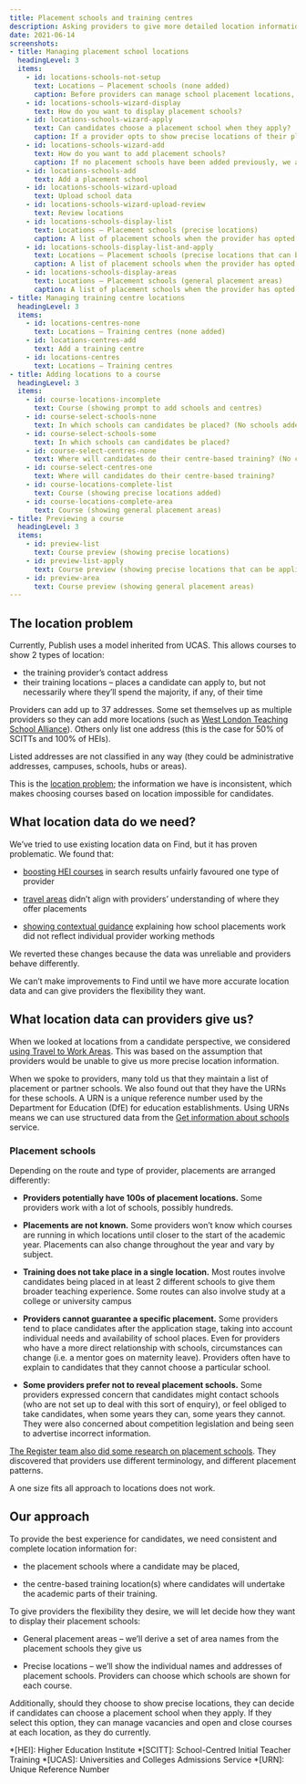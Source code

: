```yaml
---
title: Placement schools and training centres
description: Asking providers to give more detailed location information
date: 2021-06-14
screenshots:
- title: Managing placement school locations
  headingLevel: 3
  items:
    - id: locations-schools-not-setup
      text: Locations – Placement schools (none added)
      caption: Before providers can manage school placement locations, they need to indicate their preferences by completing a wizard.
    - id: locations-schools-wizard-display
      text: How do you want to display placement schools?
    - id: locations-schools-wizard-apply
      text: Can candidates choose a placement school when they apply?
      caption: If a provider opts to show precise locations of their placement schools, they are asked if candidates can select one of these locations when they apply.
    - id: locations-schools-wizard-add
      text: How do you want to add placement schools?
      caption: If no placement schools have been added previously, we ask how the provider wants to add placement school locations.
    - id: locations-schools-add
      text: Add a placement school
    - id: locations-schools-wizard-upload
      text: Upload school data
    - id: locations-schools-wizard-upload-review
      text: Review locations
    - id: locations-schools-display-list
      text: Locations – Placement schools (precise locations)
      caption: A list of placement schools when the provider has opted to display individual school locations.
    - id: locations-schools-display-list-and-apply
      text: Locations – Placement schools (precise locations that can be applied to)
      caption: A list of placement schools when the provider has opted to display individual school locations and let candidates choose one when they apply.
    - id: locations-schools-display-areas
      text: Locations – Placement schools (general placement areas)
      caption: A list of placement schools when the provider has opted to display general placement areas.
- title: Managing training centre locations
  headingLevel: 3
  items:
    - id: locations-centres-none
      text: Locations – Training centres (none added)
    - id: locations-centres-add
      text: Add a training centre
    - id: locations-centres
      text: Locations – Training centres
- title: Adding locations to a course
  headingLevel: 3
  items:
    - id: course-locations-incomplete
      text: Course (showing prompt to add schools and centres)
    - id: course-select-schools-none
      text: In which schools can candidates be placed? (No schools added)
    - id: course-select-schools-some
      text: In which schools can candidates be placed?
    - id: course-select-centres-none
      text: Where will candidates do their centre-based training? (No centres added)
    - id: course-select-centres-one
      text: Where will candidates do their centre-based training?
    - id: course-locations-complete-list
      text: Course (showing precise locations added)
    - id: course-locations-complete-area
      text: Course (showing general placement areas)
- title: Previewing a course
  headingLevel: 3
  items:
    - id: preview-list
      text: Course preview (showing precise locations)
    - id: preview-list-apply
      text: Course preview (showing precise locations that can be applied to)
    - id: preview-area
      text: Course preview (showing general placement areas)
---
```


## The location problem

Currently, Publish uses a model inherited from UCAS. This allows courses to show 2 types of location:

- the training provider’s contact address
- their training locations – places a candidate can apply to, but not necessarily where they’ll spend the majority, if any, of their time

Providers can add up to 37 addresses. Some set themselves up as multiple providers so they can add more locations (such as [West London Teaching School Alliance](https://web.archive.org/web/20210125160621/https://www.find-postgraduate-teacher-training.service.gov.uk/results/filter/provider?l=3&prev_l=none&prev_lat=none&prev_lng=none&prev_loc=none&prev_lq=none&prev_query=none&prev_rad=none&query=West+London+Teaching+School+Alliance)). Others only list one address (this is the case for 50% of SCITTs and 100% of HEIs).

Listed addresses are not classified in any way (they could be administrative addresses, campuses, schools, hubs or areas).

This is the [location problem](/publish-teacher-training-courses/the-location-problem); the information we have is inconsistent, which makes choosing courses based on location impossible for candidates.

## What location data do we need?

We’ve tried to use existing location data on Find, but it has proven problematic. We found that:

- [boosting HEI courses](/find-teacher-training/search-results-locations/) in search results unfairly favoured one type of provider

- [travel areas](/find-teacher-training/searching-by-location/#a-new-approach) didn’t align with providers’ understanding of where they offer placements

- [showing contextual guidance](/find-teacher-training/searching-by-location/#improving-guidance) explaining how school placements work did not reflect individual provider working methods

We reverted these changes because the data was unreliable and providers behave differently.

We can’t make improvements to Find until we have more accurate location data and can give providers the flexibility they want.

## What location data can providers give us?

When we looked at locations from a candidate perspective, we considered [using Travel to Work Areas](/find-teacher-training/searching-by-location/#a-new-approach). This was based on the assumption that providers would be unable to give us more precise location information.

When we spoke to providers, many told us that they maintain a list of placement or partner schools. We also found out that they have the URNs for these schools. A URN is a unique reference number used by the Department for Education (DfE) for education establishments. Using URNs means we can use structured data from the [Get information about schools](https://www.get-information-schools.service.gov.uk) service.

### Placement schools

Depending on the route and type of provider, placements are arranged differently:

- **Providers potentially have 100s of placement locations.** Some providers work with a lot of schools, possibly hundreds.

- **Placements are not known.** Some providers won’t know which courses are running in which locations until closer to the start of the academic year. Placements can also change throughout the year and vary by subject.

- **Training does not take place in a single location.** Most routes involve candidates being placed in at least 2 different schools to give them broader teaching experience. Some routes can also involve study at a college or university campus

- **Providers cannot guarantee a specific placement.** Some providers tend to place candidates after the application stage, taking into account individual needs and availability of school places. Even for providers who have a more direct relationship with schools, circumstances can change (i.e. a mentor goes on maternity leave). Providers often have to explain to candidates that they cannot choose a particular school.

- **Some providers prefer not to reveal placement schools.** Some providers expressed concern that candidates might contact schools (who are not set up to deal with this sort of enquiry), or feel obliged to take candidates, when some years they can, some years they cannot. They were also concerned about competition legislation and being seen to advertise incorrect information.

[The Register team also did some research on placement schools](/register-trainee-teachers/initial-placement-findings/). They discovered that providers use different terminology, and different placement patterns.

A one size fits all approach to locations does not work.

## Our approach

To provide the best experience for candidates, we need consistent and complete location information for:

- the placement schools where a candidate may be placed,

- the centre-based training location(s) where candidates will undertake the academic parts of their training.

To give providers the flexibility they desire, we will let decide how they want to display their placement schools:

- General placement areas – we’ll derive a set of area names from the placement schools they give us

- Precise locations – we’ll show the individual names and addresses of placement schools. Providers can choose which schools are shown for each course.

Additionally, should they choose to show precise locations, they can decide if candidates can choose a placement school when they apply. If they select this option, they can manage vacancies and open and close courses at each location, as they do currently.

*[HEI]: Higher Education Institute
*[SCITT]: School-Centred Initial Teacher Training
*[UCAS]: Universities and Colleges Admissions Service
*[URN]: Unique Reference Number
